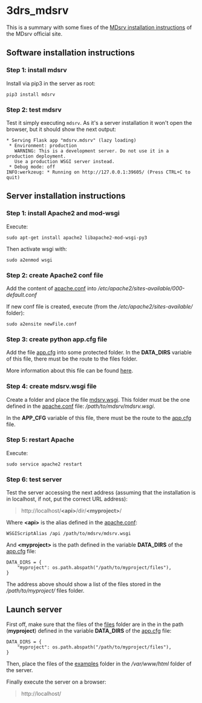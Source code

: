 # 3drs_mdsrv

This is a summary with some fixes of the [MDsrv installation instructions](https://nglviewer.org/mdsrv/installation.html) of the MDsrv official site.

## Software installation instructions 

### Step 1: install mdsrv

Install via pip3 in the server as root:

```shell
pip3 install mdsrv
```

### Step 2: test mdsrv

Test it simply executing `mdsrv`. As it's a server installation it won't open the browser, but it should show the next output:

```shell
* Serving Flask app "mdsrv.mdsrv" (lazy loading)
 * Environment: production
   WARNING: This is a development server. Do not use it in a production deployment.
   Use a production WSGI server instead.
 * Debug mode: off
INFO:werkzeug: * Running on http://127.0.0.1:39605/ (Press CTRL+C to quit)
```

## Server installation instructions 

### Step 1: install Apache2 and mod-wsgi

Execute:

```shell
sudo apt-get install apache2 libapache2-mod-wsgi-py3
```

Then activate wsgi with:

```shell
sudo a2enmod wsgi
```

### Step 2: create Apache2 conf file

Add the content of [apache.conf](config/apache.conf) into */etc/apache2/sites-available/000-default.conf* 

If new conf file is created, execute (from the */etc/apache2/sites-available/* folder):

```shell
sudo a2ensite newFile.conf
```

### Step 3: create python app.cfg file

Add the file [app.cfg](config/app.cfg) into some protected folder. In the **DATA_DIRS** variable of this file, there must be the route to the files folder.

More information about this file can be found [here](https://nglviewer.org/mdsrv/configuration.html).

### Step 4: create mdsrv.wsgi file

Create a folder and place the file [mdsrv.wsgi](config/mdsrv.wsgi). This folder must be the one defined in the [apache.conf](config/apache.conf) file: */path/to/mdsrv/mdsrv.wsgi*. 

In the **APP_CFG** variable of this file, there must be the route to the [app.cfg](config/app.cfg) file.

### Step 5: restart Apache

Execute:

```shell
sudo service apache2 restart
```

### Step 6: test server

Test the server accessing the next address (assuming that the installation is in localhost, if not, put the correct URL address):

> http:<span>//</span>localhost/**\<api\>**/dir/**\<myproject\>**/

Where **\<api\>** is the alias defined in the [apache.conf](config/apache.conf):

```shell
WSGIScriptAlias /api /path/to/mdsrv/mdsrv.wsgi
```
And **\<myproject\>** is the path defined in the variable **DATA_DIRS** of the [app.cfg](config/app.cfg) file:

```shell
DATA_DIRS = {
    "myproject": os.path.abspath("/path/to/myproject/files"),
}
```

The address above should show a list of the files stored in the */path/to/myproject/* files folder.

## Launch server

First off, make sure that the files of the [files](files/README.md) folder are in the in the path (**myproject**) defined in the variable **DATA_DIRS** of the [app.cfg](config/app.cfg) file:

```shell
DATA_DIRS = {
    "myproject": os.path.abspath("/path/to/myproject/files"),
}
```

Then, place the files of the [examples](examples/README.md) folder in the */var/www/html* folder of the server.

Finally execute the server on a browser:

> http:<span>//</span>localhost/